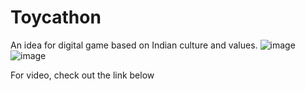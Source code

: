 # Toycathon
An idea for digital game based on Indian culture and values. 
![image](https://user-images.githubusercontent.com/62303912/164979047-69210d01-c55d-439d-a1dc-8535e49e2edb.png)
![image](https://user-images.githubusercontent.com/62303912/164979072-c4d0e577-feb0-4c93-a1ed-30d7472e7c46.png)


For video, check out the link below


